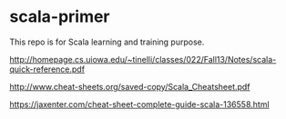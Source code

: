 # scala-primer
This repo is for Scala learning and training purpose.

http://homepage.cs.uiowa.edu/~tinelli/classes/022/Fall13/Notes/scala-quick-reference.pdf

http://www.cheat-sheets.org/saved-copy/Scala_Cheatsheet.pdf

https://jaxenter.com/cheat-sheet-complete-guide-scala-136558.html
